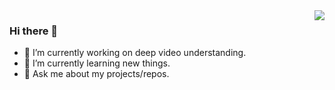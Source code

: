 <a href="https://github.com/th2l/github-readme-stats">
   <img align="right" src="https://github-readme-stats-th2l.vercel.app/api?username=th2l&show_icons=true&theme=dark"/>
</a>

### Hi there 👋
- 🔭 I’m currently working on deep video understanding.
- 🌱 I’m currently learning new things.
- 💬 Ask me about my projects/repos.




